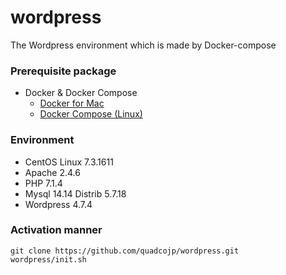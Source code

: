 # wordpress
The Wordpress environment which is made by Docker-compose

### Prerequisite package
* Docker & Docker Compose
  * [Docker for Mac](https://docs.docker.com/docker-for-mac/install/)
  * [Docker Compose (Linux)](https://github.com/docker/compose/releases)

### Environment
* CentOS Linux 7.3.1611
* Apache 2.4.6
* PHP 7.1.4
* Mysql 14.14 Distrib 5.7.18
* Wordpress 4.7.4

### Activation manner
```
git clone https://github.com/quadcojp/wordpress.git
wordpress/init.sh
```
